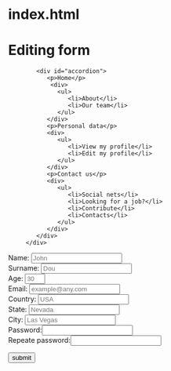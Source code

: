index.html
==========

<!DOCTYPE html>
<head>
<title>Editing form</title>
<meta charset='windows-1251'>
<link rel="stylesheet" type="text/css" href="style.css">                                                    
<script type='text/javascript' src='http://ajax.googleapis.com/ajax/libs/jquery/1.5/jquery.min.js'></script>
<script src="http://code.jquery.com/jquery-1.10.2.js"></script>
<script src="http://code.jquery.com/ui/1.10.4/jquery-ui.js"></script>
	  
<script type='text/javascript'>   
$(document).ready(function(){
 
         $(function() {
		   $("#accordion").accordion({ header: "p", collapsible: true, active: false });
         });
  
  
  $("p").mouseover(function(){//Функция для меню. При наведении мыши, пункт меню меняет цвет.
    $(this).css("background-color","#cd5c5c");
	$(this).css("color","#F8F8FF");
  });
  $("p").mouseout(function(){
    $(this).css("background-color","#F8F8FF");
	$(this).css("color","#444");
  });
     
    $('#email').blur(function(){//Email проверка.
        if($(this).val() != '') {
            var pattern = /^([a-z0-9_\.-])+@[a-z0-9-]+\.([a-z]{2,4}\.)?[a-z]{2,4}$/i;
            if(pattern.test($(this).val())){
            } else {
                alert("Enter correct email!");
            }
        } else {
            alert("The field is empty. Enter email!");
        }
    });

});  

    function validateAge(input) {//Не допускает ввода никаких символов, кроме чисел.
	    input.value = input.value.replace(/[^\d,]/g, '');
    };	
    
    function validateText(input) {//Не допускает ввода никаких символов, кроме латинских букв.
	    input.value = input.value.replace(/[^a-z, A-Z]/, '');
    };	
   
   function checkPass() {//Проверка на равенство паролей. 
    var pass1 = document.getElementById("pass1").value;
    var pass2 = document.getElementById("pass2").value;
    var ok = true;
    if (pass1 != pass2) {
        alert("Passwords do not match!");
        document.getElementById("pass1").style.borderColor = "#CD5C5C";//При неверном вводе пароля, делаем границу красной.
        document.getElementById("pass2").style.borderColor = "#CD5C5C";
        ok = false;
    }else{
        document.getElementById("pass1").style.borderColor = "#F8F8FF";//При верном вводе пароля, делаем границу белой.
        document.getElementById("pass2").style.borderColor = "#F8F8FF";
	}
    return ok;
}
                                       
</script> 

</head>
<body>

<h1>Editing form</h1>

            <div id="accordion">
               <p>Home</p>
			    <div>
                  <ul>
                     <li>About</li>
                     <li>Our team</li>
                  </ul>
               </div>
			   <p>Personal data</p>
               <div>
                  <ul>
                     <li>View my profile</li>
                     <li>Edit my profile</li>
                  </ul>
               </div>
               <p>Contact us</p>
               <div>
                  <ul>
                     <li>Social nets</li>				  
                     <li>Looking for a job?</li>
                     <li>Contribute</li>
                     <li>Contacts</li>					 
                  </ul>
               </div>
            </div>
         </div>
  
<div class="form" >
<form onsubmit="return checkmail(this.email.value)" action="#" method="post">

Name:    <input type="text" placeholder="John" size="20" maxlength="30" onkeyup="validateText(this)" onchange="validateText(this)" required><br/>
Surname: <input type="text" placeholder="Dou" maxlength="40" onkeyup="validateText(this)" onchange="validateText(this)" required><br/>
Age:     <input type="text" placeholder="30" size="2" maxlength="2" onkeyup="return validateAge(this)" onchange="return validateAge(this)" required><br/>
Email:   <input id="email" type="email" placeholder="example@any.com" maxlength="30" required><br/><!--Некоторые пользователи отключают JS, поэтому я подстраховываюсь HTML-валидацией.-->
Country: <input type="text" placeholder="USA" maxlength="40" onkeyup="validateText(this)" onchange="validateText(this)" required><br/>
State:   <input type="text" placeholder="Nevada" maxlength="20" onkeyup="validateText(this)" onchange="validateText(this)"><br/>
City:    <input type="text" placeholder="Las Vegas" maxlength="20" onkeyup="validateText(this)" onchange="validateText(this)" required><br/>
Password:<input type="password" id="pass1" required><br/>
Repeate password:<input type="password" id="pass2" onblur="return checkPass()" required><br/>

<input type="button" id="submit" value="submit"><br/><br/>
</form>
</div>

</body>
</html>

